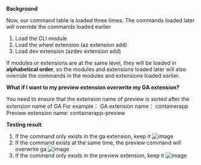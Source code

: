 **Background**  

Now, our command table is loaded three times.
The commands loaded later will override the commands loaded earlier
1. Load the CLI module
2. Load the wheel extension (az extension add)
3. Load dev extension (azdev extension add)  

If modules or extensions are at the same level, they will be loaded in **alphabetical order**, so the modules and extensions loaded later will also override the commands in the modules and extensions loaded earlier.

**What if I want to my preview extension overwrite my GA extension?**

You need to ensure that the extension name of preview is sorted after the extension name of GA
For example：
GA extension name： containerapp
Preview extension name: containerapp-preview

**Testing result**

1. If the command only exists in the ga extension, keep it
![image](https://user-images.githubusercontent.com/18628534/225559734-c4e37f84-7f52-4f32-9bba-85243a3e1b85.png)
2. If the command exists at the same time, the preview command will overwrite ga
![image](https://user-images.githubusercontent.com/18628534/225559840-8523583c-24dd-45eb-aa82-eb8de72d75b3.png)
3. If the command only exists in the preview extension, keep it
![image](https://user-images.githubusercontent.com/18628534/225559911-dae4ec3b-dbe4-4fb6-a612-f6e7af814bf8.png)